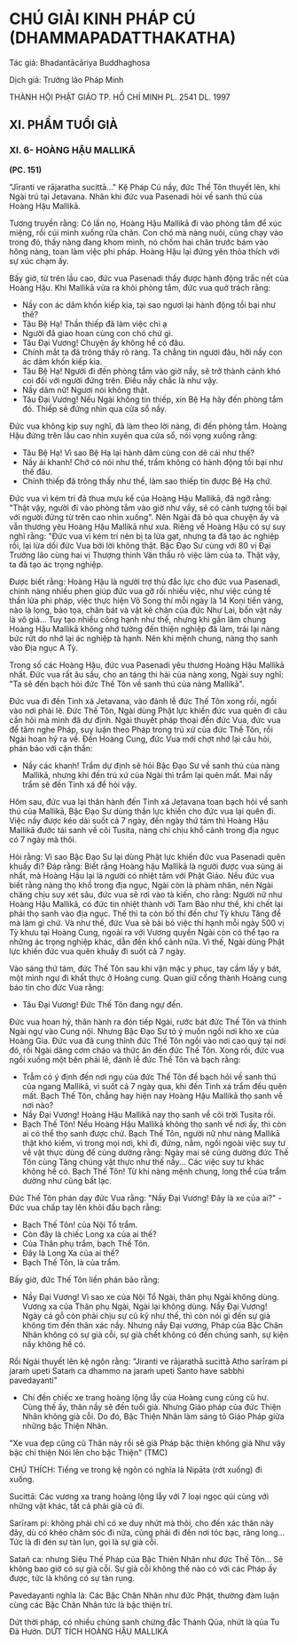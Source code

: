 # CHÚ GIẢI KINH PHÁP CÚ (DHAMMAPADATTHAKATHA)

Tác giả: Bhadantācāriya Buddhaghosa

Dịch giả: Trưởng lão Pháp Minh

THÀNH HỘI PHẬT GIÁO TP. HỒ CHÍ MINH
PL. 2541 DL. 1997

## XI. PHẨM TUỔI GIÀ

### XI. 6- HOÀNG HẬU MALLIKĀ

**(PC. 151)**

"Jīranti ve rājaratha sucittā..."
Kệ Pháp Cú nầy, đức Thế Tôn thuyết lên, khi Ngài trú tại Jetavana. Nhân khi đức vua Pasenadi hỏi về sanh thú của Hoàng Hậu Mallikā.

Tương truyền rằng: Có lần nọ, Hoàng Hậu Mallikā đi vào phòng tắm để xúc miệng, rồi cúi mình xuống rữa chân. Con chó mà nàng nuôi, cũng chạy vào trong đó, thấy nàng đang khom mình, nó chồm hai chân trước bám vào hông nàng, toan làm việc phi pháp. Hoàng Hậu lại đứng yên thỏa thích với sự xúc chạm ấy.

Bấy giờ, từ trên lầu cao, đức vua Pasenadi thấy được hành động trắc nết của Hoàng Hậu. Khi
Mallikā vừa ra khỏi phòng tắm, đức vua quở trách rằng:

- Nầy con ác dâm khốn kiếp kia, tại sao ngươi lại hành động tồi bại như thế?
- Tâu Bệ Hạ! Thần thiếp đã làm việc chi ạ
- Người đã giao hoan cùng con chó chứ gì.
- Tâu Đại Vương! Chuyện ấy không hề có đâu.
- Chính mắt ta đã trông thấy rõ ràng. Ta chẳng tin ngươi đâu, hỡi nầy con ác dâm khốn kiếp kia.
- Tâu Bệ Hạ! Người đi đến phòng tắm vào giờ nầy, sẽ trở thành cảnh khó coi đối với người đứng trên. Điều nầy chắc là như vậy.
- Nầy dâm nữ! Ngươi nói không thật.
- Tâu Đại Vương! Nếu Ngài không tin thiếp, xin Bệ Hạ hãy đến phòng tắm đó. Thiếp sẽ đứng nhìn qua cửa sổ nầy.

Đức vua không kịp suy nghĩ, đã làm theo lời nàng, đi đến phòng tắm. Hoàng Hậu đứng trên lầu cao nhìn xuyên qua cửa sổ, nói vọng xuống rằng:

- Tâu Bệ Hạ! Vì sao Bệ Hạ lại hành dâm cùng con dê cái như thế?
- Nầy ái khanh! Chớ có nói như thế, trẩm không có hành động tồi bại như thế đâu.
- Chính thiếp đã trông thấy như thế, làm sao thiếp tin được Bệ Hạ chứ.

Đức vua vì kém trí đã thua mưu kế của Hoàng Hậu Mallikā, đã ngỡ rằng: "Thật vậy, người đi vào phòng tắm vào giờ như vầy, sẽ có cảnh tượng tồi bại với người đứng từ trên cao nhìn xuống". Nên
Ngài đã bỏ qua chuyện ấy và vẫn thương yêu Hoàng Hậu Mallikā như xưa. Riêng về Hoàng Hậu có sự suy nghĩ rằng: "Đức vua vì kém trí nên bị ta lừa gạt, nhưng ta đã tạo ác nghiệp rồi, lại lừa dối đức
Vua bởi lời không thật. Bậc Đạo Sư cùng với 80 vị Đại Trưởng lão cùng hai vị Thượng thinh Văn thấu rõ việc làm của ta. Thật vậy, ta đã tạo ác trọng nghiệp.

Được biết rằng: Hoàng Hậu là người trợ thủ đắc lực cho đức vua Pasenadi, chính nàng nhiều phen giúp đức vua gỡ rối nhiều việc, như việc cúng tế thần lửa phi pháp, việc thực hiện Vô Song thí mỗi ngày là 14 Koṇi tiền vàng, nào là lọng, bảo tọa, chân bát và vật kê chân của đức Như Lai, bốn vật nầy là vô giá... Tuy tạo nhiều công hạnh như thế, nhưng khi gần lâm chung Hoàng Hậu Mallikā không nhớ tưởng đến thiện nghiệp đã làm, trái lại nàng bức rứt do nhớ lại ác nghiệp tà hạnh. Nên khi mệnh chung, nàng thọ sanh vào Địa ngục A Tỳ.

Trong số các Hoàng Hậu, đức vua Pasenadi yêu thương Hoàng Hậu Mallikā nhất. Đức vua rất âu sầu, cho an táng thi hài của nàng xong, Ngài suy nghĩ: "Ta sẽ đến bạch hỏi đức Thế Tôn về sanh thú của nàng Mallikā".

Đức vua đi đến Tinh xá Jetavana, vào đảnh lễ đức Thế Tôn xong rồi, ngồi vào nơi phải lẽ. Đức
Thế Tôn, Ngài dùng Phật lực khiến đức vua quên đi câu cần hỏi mà mình đã dự định. Ngài thuyết pháp thoại đến đức Vua, đức vua để tâm nghe Pháp, suy luận theo Pháp trong trú xứ của đức Thế
Tôn, rồi Ngài hoan hỷ ra về. Đến Hoàng Cung, đức Vua mới chợt nhớ lại câu hỏi, phán bảo với cận thần:

- Nầy các khanh! Trẩm dự định sẽ hỏi Bậc Đạo Sư về sanh thú của nàng Mallikā, nhưng khi đến trú xứ của Ngài thì trẩm lại quên mất. Mai nầy trẩm sẽ đến Tinh xá để hỏi vậy.

Hôm sau, đức vua lại thân hành đến Tinh xá Jetavana toan bạch hỏi về sanh thú của Mallikā,
Bậc Đạo Sư dùng thần lực khiến cho đức vua lại quên đi. Việc nầy được kéo dài suốt cả 7 ngày, đến ngày thứ tám thì Hoàng Hậu Mallikā đước tái sanh về cõi Tusita, nàng chỉ chịu khổ cảnh trong địa ngục có 7 ngày mà thôi.

Hỏi rằng: Vì sao Bậc Đạo Sư lại dùng Phật lực khiến đức vua Pasenadi quên khuấy đi? Đáp rằng: Biết rằng Hoàng hậu Mallikā là người được vua sủng ái nhất, mà Hoàng Hậu lại là người có nhiệt tâm với Phật Giáo. Nếu đức vua biết rằng nàng thọ khổ trong địa ngục, Ngài còn là phàm nhân, nên Ngài chăng chịu suy xét sâu, đức vua sẽ rơi vào tà kiến, cho rằng: Người nữ như
Hoàng Hậu Mallikā, có đức tin nhiệt thành với Tam Bảo như thế, khi chết lại phải thọ sanh vào địa ngục. Thế thì ta còn bố thí đến chư Tỳ khưu Tăng để mà làm gì chứ. Và như thế, đức Vua sẽ bãi bỏ việc thí hạnh mỗi ngày 500 vị Tỳ khưu tại Hoàng Cung, ngoài ra với Vương quyền Ngài còn có thể tạo ra những ác trọng nghiệp khác, dẫn đến khổ cảnh nữa. Vì thế, Ngài dùng Phật lực khiến đức vua quên khuấy đi suốt cả 7 ngày.

Vào sáng thứ tám, đức Thế Tôn sau khi vận mặc y phục, tay cầm lấy y bát, một mình ngự đi khất thực ở Hoàng cung. Quan giữ cổng thành Hoàng cung báo tin cho đức Vua rằng:

- Tâu Đại Vương! Đức Thế Tôn đang ngự đến.

Đức vua hoan hỷ, thân hành ra đón tiếp Ngài, rước bát đức Thế Tôn và thỉnh Ngài ngự vào
Cung nội. Nhưng Bậc Đạo Sư tỏ ý muốn ngồi nơi kho xe của Hoàng Gia. Đức vua đã cung thỉnh đức
Thế Tôn ngồi vào nơi cao quý tại nơi đó, rồi Ngài dâng cơm cháo và thức ăn đến đức Thế Tôn. Xong rồi, đức vua ngồi xuống một bên phải lẽ, đảnh lễ đức Thế Tôn và bạch rằng:

- Trẫm có ý định đến nơi ngụ của đức Thế Tôn để bạch hỏi về sanh thú của ngang Mallikā, vì suốt cả 7 ngày qua, khi đến Tinh xá trẩm đều quên mất. Bạch Thế Tôn, chẳng hay hiện nay Hoàng
  Hậu Mallikā thọ sanh về nơi nào?
- Nầy Đại Vương! Hoàng Hậu Mallikā nay thọ sanh về cõi trời Tusita rồi.
- Bạch Thế Tôn! Nếu Hoàng Hậu Mallikā không thọ sanh về nơi ấy, thì còn ai có thể thọ sanh được chứ. Bạch Thế Tôn, người nữ như nàng Mallikā thật khó kiếm, vì trong mọi nơi, khi đi, đứng, nằm, ngồi ngoài việc suy tư về vật thực dùng để cúng dường rằng: Ngày mai sẽ cúng dường đức Thế Tôn cùng Tăng chúng vật thực như thế nầy... Các việc suy tư khác không hề có. Bạch Thế Tôn! Từ khi nàng mệnh chung, long thể của trẩm dường như cũng bất lạc.

Đức Thế Tôn phán dạy đức Vua rằng: "Nầy Đại Vương! Đây là xe của ai?" - Đức vua chấp tay lên khỏi đầu bạch rằng:

- Bạch Thế Tôn! của Nội Tổ trẩm.
- Còn đây là chiếc Long xa của ai thế?
- Của Thân phụ trẩm, bạch Thế Tôn.
- Đây là Long Xa của ai thế?
- Bạch Thế Tôn, là của trẩm.

Bấy giờ, đức Thế Tôn liền phán bảo rằng:

- Nầy Đại Vương! Vì sao xe của Nội Tổ Ngài, thân phụ Ngài không dùng. Vương xa của Thân phụ Ngài, Ngài lại không dùng. Nầy Đại Vương! Ngày cả gỗ còn phải chịu sự cũ kỹ như thế, thì còn nói gì đến sự già không tìm đến thân xác nầy. Nhưng nầy Đại vương, Pháp của Bậc Chân Nhân không có sự già cỗi, sự già chết không có đến chúng sanh, sự kiện nầy không hề có.

Rồi Ngài thuyết lên kệ ngôn rằng: "Jiranti ve rājarathā sucittā
Atho sarīram pi jaraṁ upeti
Sataṁ ca dhammo na jaraṁ upeti
Santo have sabbhi pavedayanti"

- Chí đến chiếc xe trang hoàng lộng lẫy của Hoàng cung cũng cũ hư. Cùng thế ấy, thân nầy sẽ đến tuổi già. Nhưng Giáo pháp của đức Thiện Nhân không già cỗi. Do đó, Bậc Thiện Nhân làm sáng tỏ Giáo Pháp giữa những bậc Thiện Nhân.

"Xe vua đẹp cũng cũ
Thân này rồi sẽ già
Pháp bậc thiện không già
Như vậy bậc chí thiện
Nói lên cho bậc Thiện" (TMC)

CHÚ THÍCH:
Tiếng ve trong kệ ngôn có nghĩa là Nipāta (rớt xuống) đi xuống.

Sucittā: Các vương xa trang hoàng lộng lẫy với 7 loại ngọc qúi cùng với những vật khác, tất cả phải già cũ đi.

Sarīram pi: không phải chỉ có xe duy nhứt mà thôi, cho đến xác thân này đây, dù có khéo chăm sóc đi nữa, cũng phải đi đến nơi tóc bạc, răng long... Tức là đi đén sự tàn lụn, gọi là sự già cỗi.

Satañ ca: nhưng Siêu Thế Pháp của Bậc Thiên Nhân như đức Thế Tôn... Sẽ không bao giờ có sự già cỗi. Sự già cỗi không thế nào có với các Pháp ấy được, tức là không có sự tàn rụng.

Pavedayanti nghĩa là: Các Bậc Chân Nhân như đức Phật, thường đàm luận cùng các Bậc Chân
Nhân tức là bậc thiện trí.

Dứt thời pháp, có nhiều chúng sanh chứng đắc Thánh Qủa, nhứt là qủa Tu Đà Hườn.
DỨT TÍCH HOÀNG HẬU MALLIKĀ
